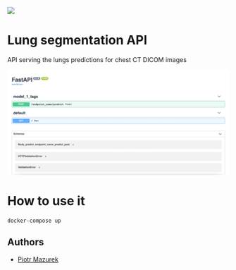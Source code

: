 [![](https://images.microbadger.com/badges/license/nbrown/revealjs.svg)](LICENSE)
# Lung segmentation API
API serving the lungs predictions for chest CT DICOM images

<img src="assets/visualization.png" width="600px"/>

# How to use it 

```
docker-compose up
```

## Authors
- [Piotr Mazurek](https://github.com/tugot17)
